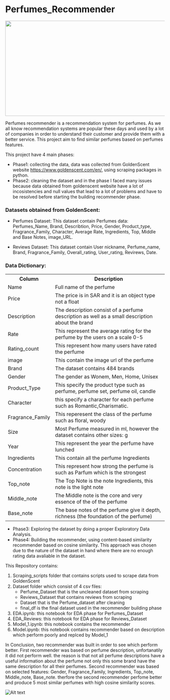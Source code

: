 # Perfumes_Recommender

<img src="https://github.com/rawanalqarni/Perfumes_Recommender/blob/main/images/3.jpg" width="1000" height="300" />

Perfumes recommender is a recommendation system for perfumes. As we all know recommendation systems are popular these days and used by a lot of companies in order to understand their customer and provide them with a better service. This project aim to find similar perfumes based on perfumes features. 

This project have 4 main phases: 
- Phase1: collecting the data, data was collected from GoldenScent website https://www.goldenscent.com/en/, using scraping packages in python.
- Phase2: cleaning the dataset and in the phase I faced many issues because data obtained from goldenscent website have a lot of incosistencies and null values that lead to a lot of problems and have to be resolved before starting the building recommender phase. 

### Datasets obtained from GoldenScent:
- Perfumes Dataset: 
This dataset contain Perfumes data: Perfumes_Name, Brand, Describtion, Price, Gender, Product_type, Fragrance_Family, Character, Average Rate, Ingredients, Top, Middle and Base Notes, image_URL.

- Reviews Dataset: 
This dataset contain User nickname, Perfume_name, Brand, Fragrance_Family, Overall_rating, User_rating, Revirews, Date. 

### Data Dictionary:
<table>
<tr>
<th> Column </th>
<th> Description </th>
</tr>

<tr>
    <td> Name </td>
    <td> Full name of the perfume </td>
</tr>


<tr>
    <td> Price </td>
    <td> The price is in SAR and it is an object type not a float </td>
</tr>  


<tr>
    <td> Description </td>
    <td> The description consist of a perfume description as well as a small description about the brand </td>
</tr>


<tr>
    <td> Rate </td>
    <td> This represent the average rating for the perfume by the users on a scale 0-5</td>
</tr>


<tr>
    <td> Rating_count </td>
    <td> This represent how many users have rated the perfume </td>
</tr>


<tr>
    <td> image </td>
    <td> This contain the image url of the perfume </td>
</tr>

<tr>
    <td> Brand </td>
    <td> The dataset contains 484 brands </td>
</tr>

<tr>
    <td> Gender </td>
    <td> The gender as Wonem, Men, Home, Unisex </td>
</tr>

<tr>
    <td> Product_Type </td>
    <td> This specify the product type such as perfume, perfume set, perfume oil, candle </td>
</tr>

<tr>
    <td> Character </td>
    <td> this specify a character for each perfume such as Romantic,Charismatic. </td>
</tr>

<tr>
    <td> Fragrance_Family </td>
    <td> This reperesent the class of the perfume such as floral, woody </td>
</tr>

<tr>
    <td> Size </td>
    <td> Most Perfume measured in ml, however the dataset contains other sizes: g </td>
</tr>

<tr>
    <td> Year </td>
    <td> This represent the year the perfume have lunched </td>
</tr>

<tr>
    <td> Ingredients </td>
    <td> This contain all the perfume Ingredients </td>
</tr>

<tr>
    <td> Concentration</td>
    <td> This represent how strong the perfume is such as Parfum which is the strongest </td>
</tr>

<tr>
    <td> Top_note </td>
    <td> The Top Note is the note Ingredients, this note is the light note </td>
</tr>

<tr>
    <td> Middle_note </td>
    <td> The Middle note is the core and very essence of the of the perfume</td>
</tr>

<tr>
    <td> Base_note </td>
    <td> The base notes of the perfume give it depth, richness (the foundation of the perfume)</td>
</tr>

</table>

- Phase3: Exploring the dataset by doing a proper Exploratory Data Analysis.
- Phase4: Building the recommender, using content-based similarity recommender based on cosine similarity. This approach was chosen due to the nature of the dataset in hand where there are no enough rating data avaliable in the dataset. 

This Repository contains:
1. Scraping_scripts folder that contains scripts used to scrape data from GoldenScent
2. Dataset folder which consist of 4 csv files:
      - Perfume_Dataset that is the uncleaned dataset from scraping 
      - Reviews_Dataset that contains reviews from scraping
      - Dataset that is the Perfume_dataset after cleaning 
      - final_df is the final dataset used in the recommender building phase 
3. EDA.ipynb: this notebook for EDA phase for Perfumes_Dataset 
4. EDA_Reviews: this notebook for EDA phase for Reviews_Dataset 
5. Model_1.ipynb: this notebook contains the recommender 
6. Model.ipynb: this notebook contains recommender based on description which perform poorly and replced by Model_1 


In Conclusion, two recommender was built in order to see which perform better. First recommender was based on perfume description, unfortanatily it did not perform well. the reason is that not all perfume descriptions have a useful information about the perfume not only this some brand have the same description for all their perfumes. Second recommender was based on selected features: Gender, Fragrance_Family, Ingredients, Top_note, Middle_note, Base_note. therfore the second recommender perfome better and produce 5 most similar perfumes with high cosine similarity scores.  

![Alt text](https://github.com/rawanalqarni/Perfumes_Recommender/blob/main/images/image_2.png?raw=true "Title")

